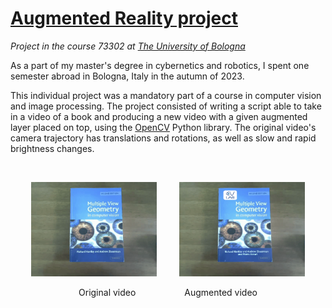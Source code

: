 # [Augmented Reality project](https://www.unibo.it/en/teaching/course-unit-catalogue/course-unit/2023/467993)
*Project in the course 73302 at [The University of Bologna](https://www.unibo.it/en/)*

As a part of my master's degree in cybernetics and robotics, I spent one semester abroad in Bologna, Italy in the autumn of 2023.

This individual project was a mandatory part of a course in computer vision and image processing. The project consisted of writing a script able to take in a video of a book and producing a new video with a given augmented layer placed on top, using the [OpenCV](https://opencv.org/) Python library. The original video's camera trajectory has translations and rotations, as well as slow and rapid brightness changes.

<br>

<p align="center">
  <img alt="Original video" src="imgs/ReferenceFrame.png" width="40%">
&nbsp; &nbsp; &nbsp; &nbsp;
  <img alt="Augmented video" src="imgs/ReferenceFrameWithAugmentedLayer.png" width="40%">
</p>

<p align="center">
  Original video     &emsp;&emsp;&emsp;&emsp;&emsp;     Augmented video
</p>
